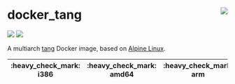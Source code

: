 # docker_tang <a href='https://github.com/padhi-homelab/docker_tang/actions?query=workflow%3A%22Docker+CI+Release%22'><img align='right' src='https://img.shields.io/github/workflow/status/padhi-homelab/docker_tang/Docker%20CI%20Release?logo=github&logoWidth=24&style=flat-square'></img></a>

<a href='https://hub.docker.com/r/padhihomelab/tang'><img src='https://img.shields.io/docker/image-size/padhihomelab/tang/latest?logo=docker&logoWidth=24&style=for-the-badge'></img></a> <a href='https://microbadger.com/images/padhihomelab/tang'><img src='https://img.shields.io/microbadger/layers/padhihomelab/tang/latest?logo=docker&logoWidth=24&style=for-the-badge'></img></a>

A multiarch [tang] Docker image, based on [Alpine Linux].

<table>
  <thead>
    <tr>
      <th>:heavy_check_mark: i386</th>
      <th>:heavy_check_mark: amd64</th>
      <th>:heavy_check_mark: arm</th>
      <th>:heavy_check_mark: armhf</th>
      <th>:heavy_check_mark: aarch64</th>
      <th>:heavy_check_mark: ppc64le</th>
    <tr>
  </thead>
</table>



[Alpine Linux]: https://alpinelinux.org/
[tang]:         https://github.com/latchset/tang
